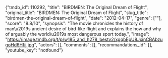 {"tmdb_id": 110292, "title": "BIRDMEN: The Original Dream of Flight", "original_title": "BIRDMEN: The Original Dream of Flight", "slug_title": "birdmen-the-original-dream-of-flight", "date": "2012-04-17", "genre": [""], "score": "8.8/10", "synopsis": "The movie chronicles the history of man\u2019s ancient desire of bird-like flight and explains the how and why of arguably the world\u2019s most dangerous sport today.", "image": "https://image.tmdb.org/t/p/w185_and_h278_bestv2/xgqbEpU8JxinCBAbzugoHd6Hfij.jpg", "actors": [], "comments": [], "recommandations_id": [], "youtube_key": "notfound"}